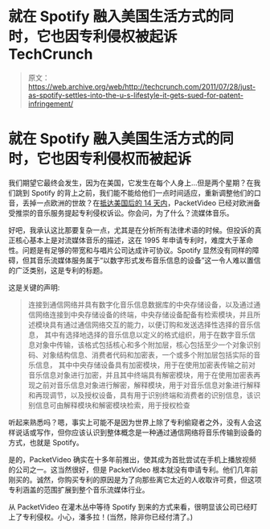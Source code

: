 # 就在 Spotify 融入美国生活方式的同时，它也因专利侵权被起诉 TechCrunch

> 原文：<https://web.archive.org/web/http://techcrunch.com/2011/07/28/just-as-spotify-settles-into-the-u-s-lifestyle-it-gets-sued-for-patent-infringement/>

# 就在 Spotify 融入美国生活方式的同时，它也因专利侵权而被起诉

我们期望它最终会发生，因为在美国，它发生在每个人身上…但是两个星期？在我们跳到 Spotify 的背上之前，我们能不能给他们一点时间适应，重新调整他们的口音，丢掉一点欧洲的世故？在[抵达美国后的 14 天内](https://web.archive.org/web/20230204232730/https://techcrunch.com/2011/07/14/heres-spotify-the-music-streaming-service-officially-lands-in-the-us/)，PacketVideo 已经对欧洲备受推崇的音乐服务提起专利侵权诉讼。你会问，为了什么？流媒体音乐。

好吧，我承认这比那要复杂一点，尤其是在分析所有法律术语的时候。但投诉的真正核心基本上是对流媒体音乐的描述，这在 1995 年申请专利时，难度大于革命性。问题是有足够的带宽和与唱片公司达成许可协议。Spotify 显然没有同样的障碍，但其音乐流媒体服务属于“以数字形式发布音乐信息的设备”这一令人难以置信的广泛类别，这是专利的标题。

这是关键的声明:

> 连接到通信网络并具有数字化音乐信息数据库的中央存储设备，以及通过通信网络连接到中央存储设备的终端，中央存储设备配备有检索模块，并且所述模块具有通过通信网络交互的能力，以便订购和发送选择性选择的音乐信息， 其中有选择地选择的音乐信息以定义的格式组织，用于在数字音乐信息对象中传输，该格式包括核心和多个附加层，核心包括至少一个对象识别码、对象结构信息、消费者代码和加密表，一个或多个附加层包括实际的音乐信息， 其中中央存储设备具有加密模块，用于在使用加密表传输之前对音乐信息对象进行加密，并且其中终端具有解密模块，用于在使用加密表再现之前对音乐信息对象进行解密，解释模块，用于对音乐信息对象进行解释和再现调节，以及授权设备，具有用于识别终端和消费者的识别信息，该识别信息可由解释模块和解密模块检索，用于授权检查

听起来熟悉吗？嗯，事实上可能不是因为世界上除了专利偷窥者之外，没有人会这样说话或写作，但你应该认识到整体概念是一种通过通信网络将音乐传输到设备的方式，也就是 Spotify。

是的，PacketVideo 确实在十多年前推出，使其成为首批尝试在手机上播放视频的公司之一。这当然很好，但是 PacketVideo 根本就没有申请专利。他们几年前刚买的。诚然，你购买专利的原因是为了向那些离它太近的人收取许可费，但这项专利涵盖的范围扩展到整个音乐流媒体行业。

从 PacketVideo 在灌木丛中等待 Spotify 到来的方式来看，很明显该公司已经盯上了专利侵权。小心，潘多拉！(当然，除非你已经付清了。)